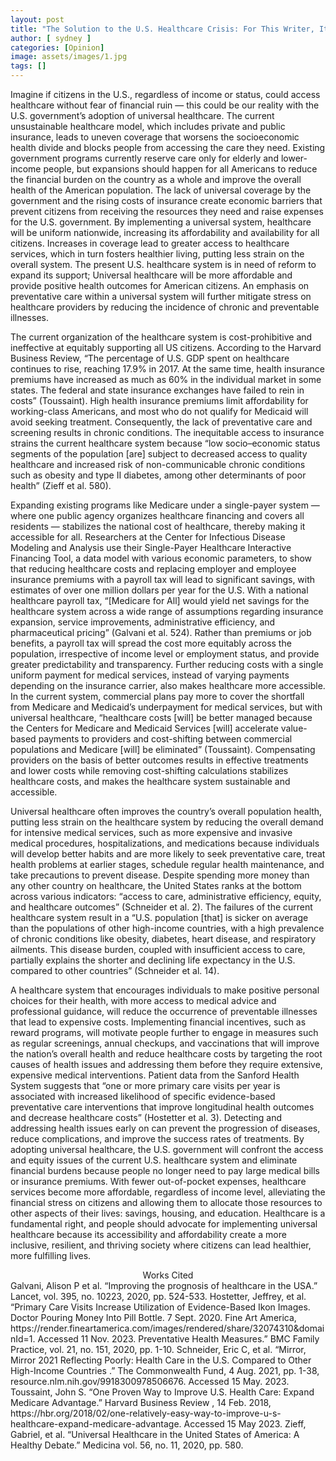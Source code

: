 ```yaml
---
layout: post
title: "The Solution to the U.S. Healthcare Crisis: For This Writer, It’s Universal"
author: [ sydney ]
categories: [Opinion]
image: assets/images/1.jpg
tags: []
---
```

Imagine if citizens in the U.S., regardless of income or status, could access healthcare without fear of financial ruin — this could be our reality with the U.S. government’s adoption of universal healthcare. The current unsustainable healthcare model, which includes private and public insurance, leads to uneven coverage that worsens the socioeconomic health divide and blocks people from accessing the care they need. Existing government programs currently reserve care only for elderly and lower-income people, but expansions should happen for all Americans to reduce the financial burden on the country as a whole and improve the overall health of the American population. The lack of universal coverage by the government and the rising costs of insurance create economic barriers that prevent citizens from receiving the resources they need and raise expenses for the U.S. government. By implementing a universal system, healthcare will be uniform nationwide, increasing its affordability and availability for all citizens. Increases in coverage lead to greater access to healthcare services, which in turn fosters healthier living, putting less strain on the overall system. The present U.S. healthcare system is in need of reform to expand its support; Universal healthcare will be more affordable and provide positive health outcomes for American citizens. An emphasis on preventative care within a universal system will further mitigate stress on healthcare providers by reducing the incidence of chronic and preventable illnesses.

The current organization of the healthcare system is cost-prohibitive and ineffective at equitably supporting all US citizens. According to the Harvard Business Review, “The percentage of U.S. GDP spent on healthcare continues to rise, reaching 17.9% in 2017. At the same time, health insurance premiums have increased as much as 60% in the individual market in some states. The federal and state insurance exchanges have failed to rein in costs” (Toussaint). High health insurance premiums limit affordability for working-class Americans, and most who do not qualify for Medicaid will avoid seeking treatment. Consequently, the lack of preventative care and screening results in chronic conditions. The inequitable access to insurance strains the current healthcare system because “low socio–economic status segments of the population [are] subject to decreased access to quality healthcare and increased risk of non-communicable chronic conditions such as obesity and type II diabetes, among other determinants of poor health” (Zieff et al. 580). 

Expanding existing programs like Medicare under a single-payer system — where one public agency organizes healthcare financing and covers all residents — stabilizes the national cost of healthcare, thereby making it accessible for all. Researchers at the Center for Infectious Disease Modeling and Analysis use their Single-Payer Healthcare Interactive Financing Tool, a data model with various economic parameters, to show that reducing healthcare costs and replacing employer and employee insurance premiums with a payroll tax will lead to significant savings, with estimates of over one million dollars per year for the U.S. With a national healthcare payroll tax, “[Medicare for All] would yield net savings for the healthcare system across a wide range of assumptions regarding insurance expansion, service improvements, administrative efficiency, and pharmaceutical pricing” (Galvani et al. 524). Rather than premiums or job benefits, a payroll tax will spread the cost more equitably across the population, irrespective of income level or employment status, and provide greater predictability and transparency. Further reducing costs with a single uniform payment for medical services, instead of varying payments depending on the insurance carrier, also makes healthcare more accessible. In the current system, commercial plans pay more to cover the shortfall from Medicare and Medicaid’s underpayment for medical services, but with universal healthcare, “healthcare costs [will] be better managed because the Centers for Medicare and Medicaid Services [will] accelerate value-based payments to providers and cost-shifting between commercial populations and Medicare [will] be eliminated” (Toussaint). Compensating providers on the basis of better outcomes results in effective treatments and lower costs while removing cost-shifting calculations stabilizes healthcare costs, and makes the healthcare system sustainable and accessible. 

Universal healthcare often improves the country’s overall population health,  putting less strain on the healthcare system by reducing the overall demand for intensive medical services, such as more expensive and invasive medical procedures, hospitalizations, and medications because individuals will develop better habits and are more likely to seek preventative care, treat health problems at earlier stages, schedule regular health maintenance, and take precautions to prevent disease. Despite spending more money than any other country on healthcare, the United States ranks at the bottom across various indicators: “access to care, administrative efficiency, equity, and healthcare outcomes” (Schneider et al. 2). The failures of the current healthcare system result in a “U.S. population [that] is sicker on average than the populations of other high-income countries, with a high prevalence of chronic conditions like obesity, diabetes, heart disease, and respiratory ailments. This disease burden, coupled with insufficient access to care, partially explains the shorter and declining life expectancy in the U.S. compared to other countries” (Schneider et al. 14). 

A healthcare system that encourages individuals to make positive personal choices for their health, with more access to medical advice and professional guidance, will reduce the occurrence of preventable illnesses that lead to expensive costs. Implementing financial incentives, such as reward programs, will motivate people further to engage in measures such as regular screenings, annual checkups, and vaccinations that will improve the nation’s overall health and reduce healthcare costs by targeting the root causes of health issues and addressing them before they require extensive, expensive medical interventions. Patient data from the Sanford Health System suggests that “one or more primary care visits per year is associated with increased likelihood of specific evidence-based preventative care interventions that improve longitudinal health outcomes and decrease healthcare costs” (Hostetter et al. 3). Detecting and addressing health issues early on can prevent the progression of diseases, reduce complications, and improve the success rates of treatments. 
By adopting universal healthcare, the U.S. government will confront the access and equity issues of the current U.S. healthcare system and eliminate financial burdens because people no longer need to pay large medical bills or insurance premiums. With fewer out-of-pocket expenses, healthcare services become more affordable, regardless of income level, alleviating the financial stress on citizens and allowing them to allocate those resources to other aspects of their lives: savings, housing, and education. Healthcare is a fundamental right, and people should advocate for implementing universal healthcare because its accessibility and affordability create a more inclusive, resilient, and thriving society where citizens can lead healthier, more fulfilling lives.

<center>Works Cited</center>
Galvani, Alison P et al. “Improving the prognosis of healthcare in the USA.” Lancet, vol. 395, 
no. 10223, 2020, pp. 524-533. 
Hostetter, Jeffrey, et al. “Primary Care Visits Increase Utilization of Evidence-Based 
Ikon Images. Doctor Pouring Money Into Pill Bottle. 7 Sept. 2020. Fine Art America,       
           https://render.fineartamerica.com/images/rendered/share/32074310&domainId=1.    
           Accessed 11 Nov. 2023. 
Preventative Health Measures.” BMC Family Practice, vol. 21, no. 151, 2020, pp. 1-10. Schneider, Eric  C, et al. “Mirror, Mirror 2021 Reflecting Poorly: Health Care in the U.S.       
Compared to Other High-Income Countries .” The Commonwealth Fund, 4 Aug. 2021, pp. 1-38, resource.nlm.nih.gov/9918300978506676. Accessed 15 May. 2023. 
Toussaint, John  S. “One Proven Way to Improve U.S. Health Care: Expand Medicare 
Advantage.” Harvard Business Review , 14 Feb. 2018, https://hbr.org/2018/02/one-relatively-easy-way-to-improve-u-s-healthcare-expand-medicare-advantage. Accessed 15 May 2023. 
Zieff, Gabriel, et al. “Universal Healthcare in the United States of America: A Healthy Debate.” 
Medicina vol. 56, no. 11, 2020, pp. 580.
